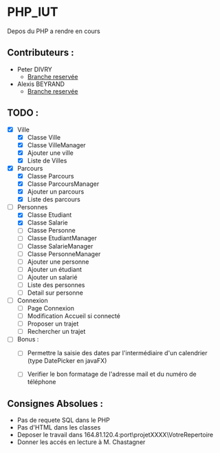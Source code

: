 # PHP_IUT
Depos du PHP a rendre en cours

## Contributeurs :
 - Peter DIVRY 
     - [Branche reservée](https://github.com/Wither87-fr/PHP_IUT/tree/peter)
 - Alexis BEYRAND 
     - [Branche reservée](https://github.com/Wither87-fr/PHP_IUT/tree/Wither)
 
## TODO :
- [x] Ville
    - [x] Classe Ville
    - [x] Classe VilleManager
    - [x] Ajouter une ville
    - [x] Liste de Villes
- [x] Parcours
    - [x] Classe Parcours
    - [x] Classe ParcoursManager
    - [x] Ajouter un parcours
    - [x] Liste des parcours
- [ ] Personnes
    - [x] Classe Etudiant
    - [x] Classe Salarie
    - [ ] Classe Personne
    - [ ] Classe EtudiantManager
    - [ ] Classe SalarieManager
    - [ ] Classe PersonneManager
    - [ ] Ajouter une personne
    - [ ] Ajouter un étudiant
    - [ ] Ajouter un salarié
    - [ ] Liste des personnes
    - [ ] Detail sur personne
- [ ] Connexion
    - [ ] Page Connexion
    - [ ] Modification Accueil si connecté
    - [ ] Proposer un trajet
    - [ ] Rechercher un trajet
- [ ] Bonus :
    - [ ] Permettre la saisie des dates par l'intermédiaire d'un calendrier (type DatePicker en javaFX)
    - [ ] Verifier le bon formatage de l'adresse mail et du numéro de téléphone
    

## __Consignes Absolues :__
- Pas de requete SQL dans le PHP
- Pas d'HTML dans les classes
- Deposer le travail dans 164.81.120.4:port\projetXXXX\VotreRepertoire
- Donner les accés en lecture à M. Chastagner
